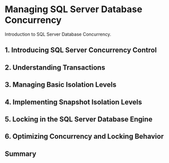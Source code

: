 # Managing SQL Server Database Concurrency

Introduction to SQL Server Database Concurrency.

## 1. Introducing SQL Server Concurrency Control

## 2. Understanding Transactions

## 3. Managing Basic Isolation Levels

## 4. Implementing Snapshot Isolation Levels

## 5. Locking in the SQL Server Database Engine

## 6. Optimizing Concurrency and Locking Behavior

## Summary
